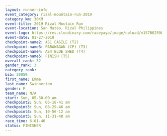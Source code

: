 ```yaml
---
layout: runner-info 
event_category: rizal-mountain-run-2019 
category_km: 30KM 
event-title: 2019 Rizal Moutain Run 
event-location: San Mateo, Rizal Philippines 
event-logo: https://res.cloudinary.com/raceyaya/image/upload/v1570025909/logo/rizal-mountain_gkfete.jpg 
event-date: 01-27-2019 
checkpoint-name2: AS1 CASILE (T2) 
checkpoint-name3: PARAWAGAN (CP) (T3) 
checkpoint-name4: AS4 BLUE SHED (T4) 
checkpoint-name5: FINISH (T5) 
overall_rank: 32
gender_rank: 3
category_rank: 
bib: 30059
first_name: Emma
last_name: Swinnerton
gender: F
team_name: N/A
start: Sun, 05-30-00 am
checkpoint2: Sun, 06-18-41 am
checkpoint3: Sun, 08-29-46 am
checkpoint4: Sun, 10-56-12 am
checkpoint5: Sun, 11-31-40 am
race_time: 6-01-40
status: FINISHER
---
```

